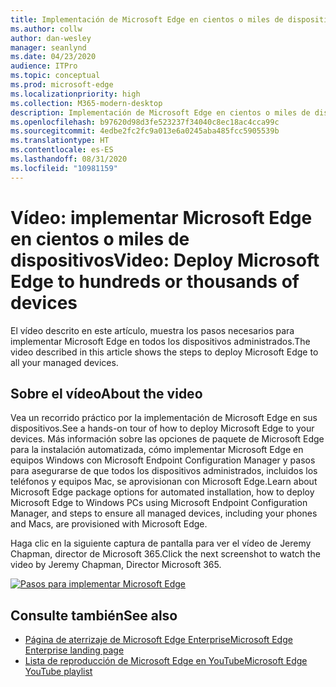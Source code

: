 ```yaml
---
title: Implementación de Microsoft Edge en cientos o miles de dispositivos
ms.author: collw
author: dan-wesley
manager: seanlynd
ms.date: 04/23/2020
audience: ITPro
ms.topic: conceptual
ms.prod: microsoft-edge
ms.localizationpriority: high
ms.collection: M365-modern-desktop
description: Implementación de Microsoft Edge en cientos o miles de dispositivos
ms.openlocfilehash: b97620d98d3fe523237f34040c8ec18ac4cca99c
ms.sourcegitcommit: 4edbe2fc2fc9a013e6a0245aba485fcc5905539b
ms.translationtype: HT
ms.contentlocale: es-ES
ms.lasthandoff: 08/31/2020
ms.locfileid: "10981159"
---
```

# <span data-ttu-id="dcf95-103">Vídeo: implementar Microsoft Edge en cientos o miles de dispositivos</span><span class="sxs-lookup"><span data-stu-id="dcf95-103">Video: Deploy Microsoft Edge to hundreds or thousands of devices</span></span>

<span data-ttu-id="dcf95-104">El vídeo descrito en este artículo, muestra los pasos necesarios para implementar Microsoft Edge en todos los dispositivos administrados.</span><span class="sxs-lookup"><span data-stu-id="dcf95-104">The video described in this article shows the steps to deploy Microsoft Edge to all your managed devices.</span></span>

## <span data-ttu-id="dcf95-105">Sobre el vídeo</span><span class="sxs-lookup"><span data-stu-id="dcf95-105">About the video</span></span>

<span data-ttu-id="dcf95-106">Vea un recorrido práctico por la implementación de Microsoft Edge en sus dispositivos.</span><span class="sxs-lookup"><span data-stu-id="dcf95-106">See a hands-on tour of how to deploy Microsoft Edge to your devices.</span></span> <span data-ttu-id="dcf95-107">Más información sobre las opciones de paquete de Microsoft Edge para la instalación automatizada, cómo implementar Microsoft Edge en equipos Windows con Microsoft Endpoint Configuration Manager y pasos para asegurarse de que todos los dispositivos administrados, incluidos los teléfonos y equipos Mac, se aprovisionan con Microsoft Edge.</span><span class="sxs-lookup"><span data-stu-id="dcf95-107">Learn about Microsoft Edge package options for automated installation, how to deploy Microsoft Edge to Windows PCs using Microsoft Endpoint Configuration Manager, and steps to ensure all managed devices, including your phones and Macs, are provisioned with Microsoft Edge.</span></span>

<span data-ttu-id="dcf95-108">Haga clic en la siguiente captura de pantalla para ver el vídeo de Jeremy Chapman, director de Microsoft 365.</span><span class="sxs-lookup"><span data-stu-id="dcf95-108">Click the next screenshot to watch the video by Jeremy Chapman, Director Microsoft 365.</span></span>

<!-- [![Deploy Microsoft Edge video](http://img.youtube.com/vi/o90UsN6g6NE/0.jpg)](http://www.youtube.com/watch?v=o90UsN6g6NE "Deploy Microsoft Edge to hundreds or thousands of devices")-->

[![Pasos para implementar Microsoft Edge](https://res.cloudinary.com/marcomontalbano/image/upload/v1587672892/video_to_markdown/images/youtube--o90UsN6g6NE-c05b58ac6eb4c4700831b2b3070cd403.jpg)](https://www.youtube.com/watch?v=o90UsN6g6NE "Deploy Microsoft Edge to hundreds or thousands of devices.")

## <span data-ttu-id="dcf95-110">Consulte también</span><span class="sxs-lookup"><span data-stu-id="dcf95-110">See also</span></span>

- [<span data-ttu-id="dcf95-111">Página de aterrizaje de Microsoft Edge Enterprise</span><span class="sxs-lookup"><span data-stu-id="dcf95-111">Microsoft Edge Enterprise landing page</span></span>](https://aka.ms/EdgeEnterprise)
- [<span data-ttu-id="dcf95-112">Lista de reproducción de Microsoft Edge en YouTube</span><span class="sxs-lookup"><span data-stu-id="dcf95-112">Microsoft Edge YouTube playlist</span></span>](https://www.youtube.com/playlist?list=PLXtHYVsvn_b-uXh1tMeYpT-0iD8tD3tFy)
